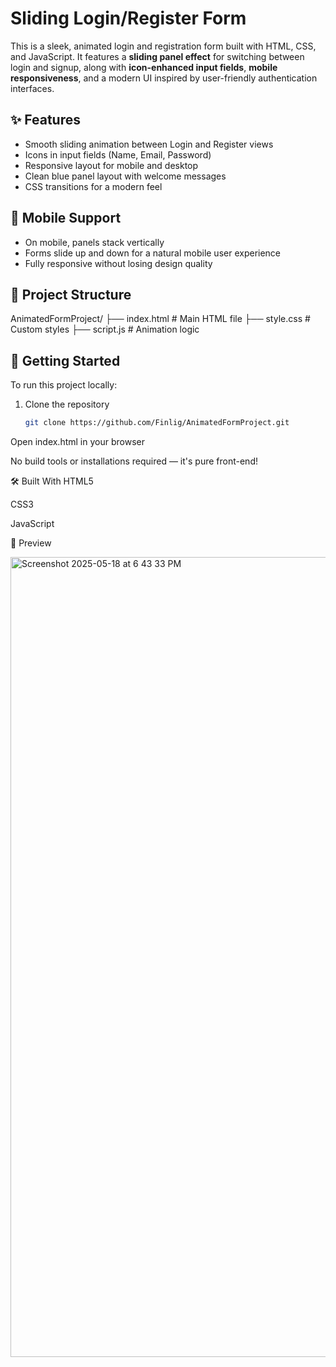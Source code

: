 # Sliding Login/Register Form

This is a sleek, animated login and registration form built with HTML, CSS, and JavaScript. It features a **sliding panel effect** for switching between login and signup, along with **icon-enhanced input fields**, **mobile responsiveness**, and a modern UI inspired by user-friendly authentication interfaces.

## ✨ Features

- Smooth sliding animation between Login and Register views
- Icons in input fields (Name, Email, Password)
- Responsive layout for mobile and desktop
- Clean blue panel layout with welcome messages
- CSS transitions for a modern feel

## 📱 Mobile Support

- On mobile, panels stack vertically
- Forms slide up and down for a natural mobile user experience
- Fully responsive without losing design quality

## 📂 Project Structure

AnimatedFormProject/
├── index.html # Main HTML file
├── style.css # Custom styles
├── script.js # Animation logic



## 🚀 Getting Started

To run this project locally:

1. Clone the repository
   ```bash
   git clone https://github.com/Finlig/AnimatedFormProject.git

Open index.html in your browser

No build tools or installations required — it's pure front-end!

🛠️ Built With
HTML5

CSS3

JavaScript

📸 Preview

   <img width="1280" alt="Screenshot 2025-05-18 at 6 43 33 PM" src="https://github.com/user-attachments/assets/10e49200-fe03-4e17-9f54-291965ef88bc" />


